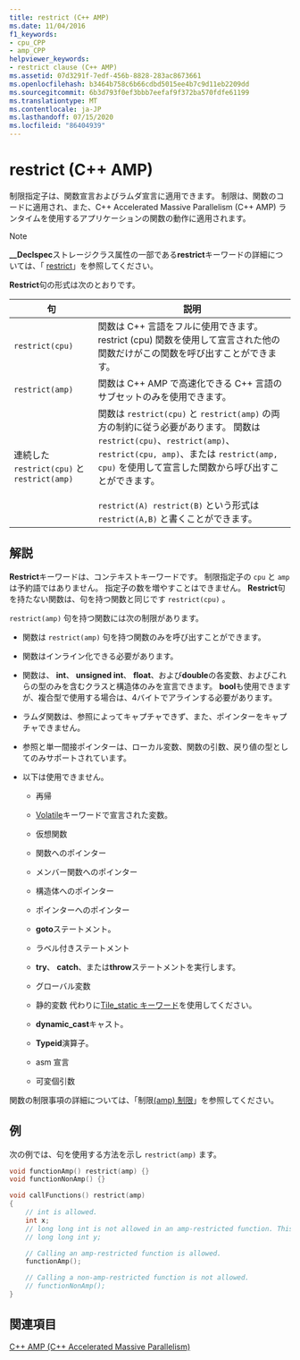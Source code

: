 ```yaml
---
title: restrict (C++ AMP)
ms.date: 11/04/2016
f1_keywords:
- cpu_CPP
- amp_CPP
helpviewer_keywords:
- restrict clause (C++ AMP)
ms.assetid: 07d3291f-7edf-456b-8828-283ac8673661
ms.openlocfilehash: b3464b758c6b66cdbd5015ee4b7c9d11eb2209dd
ms.sourcegitcommit: 6b3d793f0ef3bbb7eefaf9f372ba570fdfe61199
ms.translationtype: MT
ms.contentlocale: ja-JP
ms.lasthandoff: 07/15/2020
ms.locfileid: "86404939"
---
```

# <a name="restrict-c-amp"></a>restrict (C++ AMP)

制限指定子は、関数宣言およびラムダ宣言に適用できます。 制限は、関数のコードに適用され、また、C++ Accelerated Massive Parallelism (C++ AMP) ランタイムを使用するアプリケーションの関数の動作に適用されます。

> [!NOTE]
> **__Declspec**ストレージクラス属性の一部である**restrict**キーワードの詳細については、「 [restrict](../cpp/restrict.md)」を参照してください。

**Restrict**句の形式は次のとおりです。

|句|説明|
|------------|-----------------|
|`restrict(cpu)`|関数は C++ 言語をフルに使用できます。 restrict (cpu) 関数を使用して宣言された他の関数だけがこの関数を呼び出すことができます。|
|`restrict(amp)`|関数は C++ AMP で高速化できる C++ 言語のサブセットのみを使用できます。|
|連続した `restrict(cpu)` と `restrict(amp)`|関数は `restrict(cpu)` と `restrict(amp)` の両方の制約に従う必要があります。 関数は `restrict(cpu)`、`restrict(amp)`、`restrict(cpu, amp)`、または `restrict(amp, cpu)` を使用して宣言した関数から呼び出すことができます。<br /><br /> `restrict(A) restrict(B)` という形式は `restrict(A,B)` と書くことができます。|

## <a name="remarks"></a>解説

**Restrict**キーワードは、コンテキストキーワードです。 制限指定子の `cpu` と `amp` は予約語ではありません。 指定子の数を増やすことはできません。 **Restrict**句を持たない関数は、句を持つ関数と同じです `restrict(cpu)` 。

`restrict(amp)` 句を持つ関数には次の制限があります。

- 関数は `restrict(amp)` 句を持つ関数のみを呼び出すことができます。

- 関数はインライン化できる必要があります。

- 関数は、 **int**、 **unsigned int**、 **float**、および**double**の各変数、およびこれらの型のみを含むクラスと構造体のみを宣言できます。 **bool**も使用できますが、複合型で使用する場合は、4バイトでアラインする必要があります。

- ラムダ関数は、参照によってキャプチャできず、また、ポインターをキャプチャできません。

- 参照と単一間接ポインターは、ローカル変数、関数の引数、戻り値の型としてのみサポートされています。

- 以下は使用できません。

  - 再帰

  - [Volatile](../cpp/volatile-cpp.md)キーワードで宣言された変数。

  - 仮想関数

  - 関数へのポインター

  - メンバー関数へのポインター

  - 構造体へのポインター

  - ポインターへのポインター

  - **goto**ステートメント。

  - ラベル付きステートメント

  - **try**、 **catch**、または**throw**ステートメントを実行します。

  - グローバル変数

  - 静的変数 代わりに[Tile_static キーワード](../cpp/tile-static-keyword.md)を使用してください。

  - **dynamic_cast**キャスト。

  - **Typeid**演算子。

  - asm 宣言

  - 可変個引数

関数の制限事項の詳細については、「制限[(amp) 制限](/archive/blogs/nativeconcurrency/restrictamp-restrictions-part-0-of-n-introduction)」を参照してください。

## <a name="example"></a>例

次の例では、句を使用する方法を示し `restrict(amp)` ます。

```cpp
void functionAmp() restrict(amp) {}
void functionNonAmp() {}

void callFunctions() restrict(amp)
{
    // int is allowed.
    int x;
    // long long int is not allowed in an amp-restricted function. This generates a compiler error.
    // long long int y;

    // Calling an amp-restricted function is allowed.
    functionAmp();

    // Calling a non-amp-restricted function is not allowed.
    // functionNonAmp();
}
```

## <a name="see-also"></a>関連項目

[C++ AMP (C++ Accelerated Massive Parallelism)](../parallel/amp/cpp-amp-cpp-accelerated-massive-parallelism.md)
